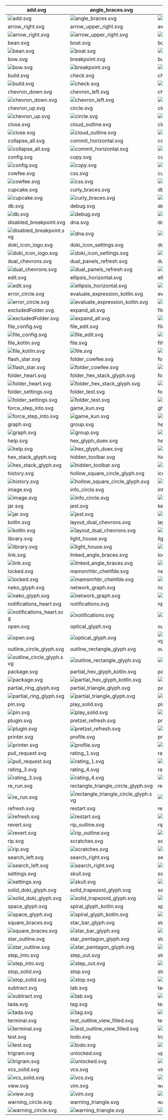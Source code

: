 | add.svg                                                                | angle_braces.svg                                                                             | arrow_bottom_left.svg                                                               |
| ---------------------------------------------------------------------- | -------------------------------------------------------------------------------------------- | ----------------------------------------------------------------------------------- |
| ![add.svg](./icons/exported/add.svg)                                   | ![angle_braces.svg](./icons/exported/angle_braces.svg)                                       | ![arrow_bottom_left.svg](./icons/exported/arrow_bottom_left.svg)                    |
| arrow_right.svg                                                        | arrow_upper_right.svg                                                                        | avatar.svg                                                                          |
| ![arrow_right.svg](./icons/exported/arrow_right.svg)                   | ![arrow_upper_right.svg](./icons/exported/arrow_upper_right.svg)                             | ![avatar.svg](./icons/exported/avatar.svg)                                          |
| bean.svg                                                               | boat.svg                                                                                     | bookmark.svg                                                                        |
| ![bean.svg](./icons/exported/bean.svg)                                 | ![boat.svg](./icons/exported/boat.svg)                                                       | ![bookmark.svg](./icons/exported/bookmark.svg)                                      |
| bow.svg                                                                | breakpoint.svg                                                                               | build_close.svg                                                                     |
| ![bow.svg](./icons/exported/bow.svg)                                   | ![breakpoint.svg](./icons/exported/breakpoint.svg)                                           | ![build_close.svg](./icons/oneOffs/build_close.svg)                                 |
| build.svg                                                              | check.svg                                                                                    | cherry.svg                                                                          |
| ![build.svg](./icons/exported/build.svg)                               | ![check.svg](./icons/exported/check.svg)                                                     | ![cherry.svg](./icons/exported/cherry.svg)                                          |
| chevron_down.svg                                                       | chevron_left.svg                                                                             | chevron_right.svg                                                                   |
| ![chevron_down.svg](./icons/exported/chevron_down.svg)                 | ![chevron_left.svg](./icons/exported/chevron_left.svg)                                       | ![chevron_right.svg](./icons/exported/chevron_right.svg)                            |
| chevron_up.svg                                                         | circle.svg                                                                                   | clear_text.svg                                                                      |
| ![chevron_up.svg](./icons/exported/chevron_up.svg)                     | ![circle.svg](./icons/exported/circle.svg)                                                   | ![clear_text.svg](./icons/exported/clear_text.svg)                                  |
| close.svg                                                              | cloud_outline.svg                                                                            | cloud.svg                                                                           |
| ![close.svg](./icons/exported/close.svg)                               | ![cloud_outline.svg](./icons/exported/cloud_outline.svg)                                     | ![cloud.svg](./icons/exported/cloud.svg)                                            |
| collapse_all.svg                                                       | commit_horizontal.svg                                                                        | commit_vertical.svg                                                                 |
| ![collapse_all.svg](./icons/exported/collapse_all.svg)                 | ![commit_horizontal.svg](./icons/exported/commit_horizontal.svg)                             | ![commit_vertical.svg](./icons/exported/commit_vertical.svg)                        |
| config.svg                                                             | copy.svg                                                                                     | coverage.svg                                                                        |
| ![config.svg](./icons/exported/config.svg)                             | ![copy.svg](./icons/exported/copy.svg)                                                       | ![coverage.svg](./icons/exported/coverage.svg)                                      |
| cowfee.svg                                                             | css.svg                                                                                      | cupcake_refresh.svg                                                                 |
| ![cowfee.svg](./icons/exported/cowfee.svg)                             | ![css.svg](./icons/exported/css.svg)                                                         | ![cupcake_refresh.svg](./icons/oneOffs/cupcake_refresh.svg)                         |
| cupcake.svg                                                            | curly_braces.svg                                                                             | db_solid.svg                                                                        |
| ![cupcake.svg](./icons/exported/cupcake.svg)                           | ![curly_braces.svg](./icons/exported/curly_braces.svg)                                       | ![db_solid.svg](./icons/exported/db_solid.svg)                                      |
| db.svg                                                                 | debug.svg                                                                                    | dependencies.svg                                                                    |
| ![db.svg](./icons/exported/db.svg)                                     | ![debug.svg](./icons/exported/debug.svg)                                                     | ![dependencies.svg](./icons/exported/dependencies.svg)                              |
| disabled_breakpoint.svg                                                | dna.svg                                                                                      | docker.svg                                                                          |
| ![disabled_breakpoint.svg](./icons/exported/disabled_breakpoint.svg)   | ![dna.svg](./icons/exported/dna.svg)                                                         | ![docker.svg](./icons/exported/docker.svg)                                          |
| doki_icon_logo.svg                                                     | doki_icon_settings.svg                                                                       | doki_icon.svg                                                                       |
| ![doki_icon_logo.svg](./icons/exported/doki_icon_logo.svg)             | ![doki_icon_settings.svg](./icons/oneOffs/doki_icon_settings.svg)                            | ![doki_icon.svg](./icons/exported/doki_icon.svg)                                    |
| dual_chevrons.svg                                                      | dual_panels_refresh.svg                                                                      | dual_panels.svg                                                                     |
| ![dual_chevrons.svg](./icons/exported/dual_chevrons.svg)               | ![dual_panels_refresh.svg](./icons/oneOffs/dual_panels_refresh.svg)                          | ![dual_panels.svg](./icons/exported/dual_panels.svg)                                |
| edit.svg                                                               | ellipsis_horizontal.svg                                                                      | ellipsis_vertical.svg                                                               |
| ![edit.svg](./icons/exported/edit.svg)                                 | ![ellipsis_horizontal.svg](./icons/exported/ellipsis_horizontal.svg)                         | ![ellipsis_vertical.svg](./icons/exported/ellipsis_vertical.svg)                    |
| error_circle.svg                                                       | evaluate_expression_kotlin.svg                                                               | evaluate_expression.svg                                                             |
| ![error_circle.svg](./icons/exported/error_circle.svg)                 | ![evaluate_expression_kotlin.svg](./icons/oneOffs/evaluate_expression_kotlin.svg)            | ![evaluate_expression.svg](./icons/exported/evaluate_expression.svg)                |
| excludedFolder.svg                                                     | expand_all.svg                                                                               | file_close.svg                                                                      |
| ![excludedFolder.svg](./icons/oneOffs/excludedFolder.svg)              | ![expand_all.svg](./icons/exported/expand_all.svg)                                           | ![file_close.svg](./icons/oneOffs/file_close.svg)                                   |
| file_config.svg                                                        | file_edit.svg                                                                                | file_heart.svg                                                                      |
| ![file_config.svg](./icons/oneOffs/file_config.svg)                    | ![file_edit.svg](./icons/oneOffs/file_edit.svg)                                              | ![file_heart.svg](./icons/oneOffs/file_heart.svg)                                   |
| file_kotlin.svg                                                        | file.svg                                                                                     | filter.svg                                                                          |
| ![file_kotlin.svg](./icons/oneOffs/file_kotlin.svg)                    | ![file.svg](./icons/exported/file.svg)                                                       | ![filter.svg](./icons/exported/filter.svg)                                          |
| flash_star.svg                                                         | folder_cowfee.svg                                                                            | folder_db_solid.svg                                                                 |
| ![flash_star.svg](./icons/exported/flash_star.svg)                     | ![folder_cowfee.svg](./icons/oneOffs/folder_cowfee.svg)                                      | ![folder_db_solid.svg](./icons/oneOffs/folder_db_solid.svg)                         |
| folder_heart.svg                                                       | folder_hex_stack_glyph.svg                                                                   | folder_library.svg                                                                  |
| ![folder_heart.svg](./icons/oneOffs/folder_heart.svg)                  | ![folder_hex_stack_glyph.svg](./icons/oneOffs/folder_hex_stack_glyph.svg)                    | ![folder_library.svg](./icons/oneOffs/folder_library.svg)                           |
| folder_settings.svg                                                    | folder_test.svg                                                                              | folder.svg                                                                          |
| ![folder_settings.svg](./icons/oneOffs/folder_settings.svg)            | ![folder_test.svg](./icons/oneOffs/folder_test.svg)                                          | ![folder.svg](./icons/exported/folder.svg)                                          |
| force_step_into.svg                                                    | game_kun.svg                                                                                 | ghost.svg                                                                           |
| ![force_step_into.svg](./icons/exported/force_step_into.svg)           | ![game_kun.svg](./icons/exported/game_kun.svg)                                               | ![ghost.svg](./icons/exported/ghost.svg)                                            |
| graph.svg                                                              | group.svg                                                                                    | heart.svg                                                                           |
| ![graph.svg](./icons/exported/graph.svg)                               | ![group.svg](./icons/exported/group.svg)                                                     | ![heart.svg](./icons/exported/heart.svg)                                            |
| help.svg                                                               | hex_glyph_duex.svg                                                                           | hex_outline_glyph.svg                                                               |
| ![help.svg](./icons/exported/help.svg)                                 | ![hex_glyph_duex.svg](./icons/exported/hex_glyph_duex.svg)                                   | ![hex_outline_glyph.svg](./icons/exported/hex_outline_glyph.svg)                    |
| hex_stack_glyph.svg                                                    | hidden_toolbar.svg                                                                           | hide.svg                                                                            |
| ![hex_stack_glyph.svg](./icons/exported/hex_stack_glyph.svg)           | ![hidden_toolbar.svg](./icons/exported/hidden_toolbar.svg)                                   | ![hide.svg](./icons/exported/hide.svg)                                              |
| history.svg                                                            | hollow_square_circle_glyph.svg                                                               | ice_cream.svg                                                                       |
| ![history.svg](./icons/exported/history.svg)                           | ![hollow_square_circle_glyph.svg](./icons/exported/hollow_square_circle_glyph.svg)           | ![ice_cream.svg](./icons/exported/ice_cream.svg)                                    |
| image.svg                                                              | info_circle.svg                                                                              | intertwine.svg                                                                      |
| ![image.svg](./icons/exported/image.svg)                               | ![info_circle.svg](./icons/exported/info_circle.svg)                                         | ![intertwine.svg](./icons/exported/intertwine.svg)                                  |
| jar.svg                                                                | jest.svg                                                                                     | key.svg                                                                             |
| ![jar.svg](./icons/exported/jar.svg)                                   | ![jest.svg](./icons/exported/jest.svg)                                                       | ![key.svg](./icons/exported/key.svg)                                                |
| kotlin.svg                                                             | layout_dual_chevrons.svg                                                                     | layout.svg                                                                          |
| ![kotlin.svg](./icons/exported/kotlin.svg)                             | ![layout_dual_chevrons.svg](./icons/oneOffs/layout_dual_chevrons.svg)                        | ![layout.svg](./icons/exported/layout.svg)                                          |
| library.svg                                                            | light_house.svg                                                                              | lightning_bolt.svg                                                                  |
| ![library.svg](./icons/exported/library.svg)                           | ![light_house.svg](./icons/exported/light_house.svg)                                         | ![lightning_bolt.svg](./icons/exported/lightning_bolt.svg)                          |
| link.svg                                                               | linked_angle_braces.svg                                                                      | locate.svg                                                                          |
| ![link.svg](./icons/exported/link.svg)                                 | ![linked_angle_braces.svg](./icons/exported/linked_angle_braces.svg)                         | ![locate.svg](./icons/exported/locate.svg)                                          |
| locked.svg                                                             | mamsnrhbr_chehfde.svg                                                                        | neko_glyph_kotlin.svg                                                               |
| ![locked.svg](./icons/exported/locked.svg)                             | ![mamsnrhbr_chehfde.svg](./icons/exported/mamsnrhbr_chehfde.svg)                             | ![neko_glyph_kotlin.svg](./icons/oneOffs/neko_glyph_kotlin.svg)                     |
| neko_glyph.svg                                                         | network_graph.svg                                                                            | no_view.svg                                                                         |
| ![neko_glyph.svg](./icons/exported/neko_glyph.svg)                     | ![network_graph.svg](./icons/exported/network_graph.svg)                                     | ![no_view.svg](./icons/exported/no_view.svg)                                        |
| notifications_heart.svg                                                | notifications.svg                                                                            | npm.svg                                                                             |
| ![notifications_heart.svg](./icons/oneOffs/notifications_heart.svg)    | ![notifications.svg](./icons/exported/notifications.svg)                                     | ![npm.svg](./icons/exported/npm.svg)                                                |
| open.svg                                                               | optical_glyph.svg                                                                            | outline_circle_glyph_kotlin.svg                                                     |
| ![open.svg](./icons/exported/open.svg)                                 | ![optical_glyph.svg](./icons/exported/optical_glyph.svg)                                     | ![outline_circle_glyph_kotlin.svg](./icons/oneOffs/outline_circle_glyph_kotlin.svg) |
| outline_circle_glyph.svg                                               | outline_rectangle_glyph.svg                                                                  | outline_square_glyph.svg                                                            |
| ![outline_circle_glyph.svg](./icons/exported/outline_circle_glyph.svg) | ![outline_rectangle_glyph.svg](./icons/exported/outline_rectangle_glyph.svg)                 | ![outline_square_glyph.svg](./icons/exported/outline_square_glyph.svg)              |
| package.svg                                                            | partial_hex_glyph_kotlin.svg                                                                 | partial_hex_glyph.svg                                                               |
| ![package.svg](./icons/oneOffs/package.svg)                            | ![partial_hex_glyph_kotlin.svg](./icons/oneOffs/partial_hex_glyph_kotlin.svg)                | ![partial_hex_glyph.svg](./icons/exported/partial_hex_glyph.svg)                    |
| partial_ring_glyph.svg                                                 | partial_triangle_glyph.svg                                                                   | pause.svg                                                                           |
| ![partial_ring_glyph.svg](./icons/exported/partial_ring_glyph.svg)     | ![partial_triangle_glyph.svg](./icons/exported/partial_triangle_glyph.svg)                   | ![pause.svg](./icons/exported/pause.svg)                                            |
| pin.svg                                                                | play_solid.svg                                                                               | play.svg                                                                            |
| ![pin.svg](./icons/exported/pin.svg)                                   | ![play_solid.svg](./icons/exported/play_solid.svg)                                           | ![play.svg](./icons/exported/play.svg)                                              |
| plugin.svg                                                             | pretzel_refresh.svg                                                                          | pretzel.svg                                                                         |
| ![plugin.svg](./icons/exported/plugin.svg)                             | ![pretzel_refresh.svg](./icons/oneOffs/pretzel_refresh.svg)                                  | ![pretzel.svg](./icons/exported/pretzel.svg)                                        |
| printer.svg                                                            | profile.svg                                                                                  | project_glyph.svg                                                                   |
| ![printer.svg](./icons/exported/printer.svg)                           | ![profile.svg](./icons/exported/profile.svg)                                                 | ![project_glyph.svg](./icons/exported/project_glyph.svg)                            |
| pull_request.svg                                                       | rating_1.svg                                                                                 | rating_2.svg                                                                        |
| ![pull_request.svg](./icons/exported/pull_request.svg)                 | ![rating_1.svg](./icons/exported/rating_1.svg)                                               | ![rating_2.svg](./icons/exported/rating_2.svg)                                      |
| rating_3.svg                                                           | rating_4.svg                                                                                 | rating.svg                                                                          |
| ![rating_3.svg](./icons/exported/rating_3.svg)                         | ![rating_4.svg](./icons/exported/rating_4.svg)                                               | ![rating.svg](./icons/exported/rating.svg)                                          |
| re_run.svg                                                             | rectangle_triangle_circle_glyph.svg                                                          | recursion.svg                                                                       |
| ![re_run.svg](./icons/exported/re_run.svg)                             | ![rectangle_triangle_circle_glyph.svg](./icons/exported/rectangle_triangle_circle_glyph.svg) | ![recursion.svg](./icons/exported/recursion.svg)                                    |
| refresh.svg                                                            | restart.svg                                                                                  | resume.svg                                                                          |
| ![refresh.svg](./icons/exported/refresh.svg)                           | ![restart.svg](./icons/exported/restart.svg)                                                 | ![resume.svg](./icons/exported/resume.svg)                                          |
| revert.svg                                                             | rip_outline.svg                                                                              | rip_play_solid.svg                                                                  |
| ![revert.svg](./icons/exported/revert.svg)                             | ![rip_outline.svg](./icons/exported/rip_outline.svg)                                         | ![rip_play_solid.svg](./icons/oneOffs/rip_play_solid.svg)                           |
| rip.svg                                                                | scratches.svg                                                                                | scroll_to_end.svg                                                                   |
| ![rip.svg](./icons/exported/rip.svg)                                   | ![scratches.svg](./icons/exported/scratches.svg)                                             | ![scroll_to_end.svg](./icons/exported/scroll_to_end.svg)                            |
| search_left.svg                                                        | search_right.svg                                                                             | services.svg                                                                        |
| ![search_left.svg](./icons/exported/search_left.svg)                   | ![search_right.svg](./icons/exported/search_right.svg)                                       | ![services.svg](./icons/exported/services.svg)                                      |
| settings.svg                                                           | skull.svg                                                                                    | soft_wrap.svg                                                                       |
| ![settings.svg](./icons/exported/settings.svg)                         | ![skull.svg](./icons/exported/skull.svg)                                                     | ![soft_wrap.svg](./icons/exported/soft_wrap.svg)                                    |
| solid_doki_glyph.svg                                                   | solid_trapezoid_glyph.svg                                                                    | solid_triangle_glyph.svg                                                            |
| ![solid_doki_glyph.svg](./icons/exported/solid_doki_glyph.svg)         | ![solid_trapezoid_glyph.svg](./icons/exported/solid_trapezoid_glyph.svg)                     | ![solid_triangle_glyph.svg](./icons/exported/solid_triangle_glyph.svg)              |
| space_glyph.svg                                                        | spiral_glyph_kotlin.svg                                                                      | spiral_glyph.svg                                                                    |
| ![space_glyph.svg](./icons/exported/space_glyph.svg)                   | ![spiral_glyph_kotlin.svg](./icons/oneOffs/spiral_glyph_kotlin.svg)                          | ![spiral_glyph.svg](./icons/exported/spiral_glyph.svg)                              |
| square_braces.svg                                                      | star_bar_glyph.svg                                                                           | star_outline_glyph.svg                                                              |
| ![square_braces.svg](./icons/exported/square_braces.svg)               | ![star_bar_glyph.svg](./icons/exported/star_bar_glyph.svg)                                   | ![star_outline_glyph.svg](./icons/exported/star_outline_glyph.svg)                  |
| star_outline.svg                                                       | star_pentagon_glyph.svg                                                                      | star.svg                                                                            |
| ![star_outline.svg](./icons/exported/star_outline.svg)                 | ![star_pentagon_glyph.svg](./icons/exported/star_pentagon_glyph.svg)                         | ![star.svg](./icons/exported/star.svg)                                              |
| step_into.svg                                                          | step_out.svg                                                                                 | step_over.svg                                                                       |
| ![step_into.svg](./icons/exported/step_into.svg)                       | ![step_out.svg](./icons/exported/step_out.svg)                                               | ![step_over.svg](./icons/exported/step_over.svg)                                    |
| stop_solid.svg                                                         | stop.svg                                                                                     | structure.svg                                                                       |
| ![stop_solid.svg](./icons/exported/stop_solid.svg)                     | ![stop.svg](./icons/exported/stop.svg)                                                       | ![structure.svg](./icons/exported/structure.svg)                                    |
| subtract.svg                                                           | tab.svg                                                                                      | tada_view_filled.svg                                                                |
| ![subtract.svg](./icons/exported/subtract.svg)                         | ![tab.svg](./icons/exported/tab.svg)                                                         | ![tada_view_filled.svg](./icons/oneOffs/tada_view_filled.svg)                       |
| tada.svg                                                               | tag.svg                                                                                      | terminal_solid.svg                                                                  |
| ![tada.svg](./icons/exported/tada.svg)                                 | ![tag.svg](./icons/exported/tag.svg)                                                         | ![terminal_solid.svg](./icons/exported/terminal_solid.svg)                          |
| terminal.svg                                                           | test_outline_view_filled.svg                                                                 | test_outline.svg                                                                    |
| ![terminal.svg](./icons/exported/terminal.svg)                         | ![test_outline_view_filled.svg](./icons/oneOffs/test_outline_view_filled.svg)                | ![test_outline.svg](./icons/exported/test_outline.svg)                              |
| test.svg                                                               | todo.svg                                                                                     | trash.svg                                                                           |
| ![test.svg](./icons/exported/test.svg)                                 | ![todo.svg](./icons/exported/todo.svg)                                                       | ![trash.svg](./icons/exported/trash.svg)                                            |
| trigram.svg                                                            | unlocked.svg                                                                                 | update.svg                                                                          |
| ![trigram.svg](./icons/exported/trigram.svg)                           | ![unlocked.svg](./icons/exported/unlocked.svg)                                               | ![update.svg](./icons/exported/update.svg)                                          |
| vcs_solid.svg                                                          | vcs.svg                                                                                      | view_filled.svg                                                                     |
| ![vcs_solid.svg](./icons/exported/vcs_solid.svg)                       | ![vcs.svg](./icons/exported/vcs.svg)                                                         | ![view_filled.svg](./icons/exported/view_filled.svg)                                |
| view.svg                                                               | vim.svg                                                                                      | warning_circle_filled.svg                                                           |
| ![view.svg](./icons/exported/view.svg)                                 | ![vim.svg](./icons/oneOffs/vim.svg)                                                          | ![warning_circle_filled.svg](./icons/exported/warning_circle_filled.svg)            |
| warning_circle.svg                                                     | warning_triangle.svg                                                                         | watch.svg                                                                           |
| ![warning_circle.svg](./icons/exported/warning_circle.svg)             | ![warning_triangle.svg](./icons/exported/warning_triangle.svg)                               | ![watch.svg](./icons/exported/watch.svg)                                            |